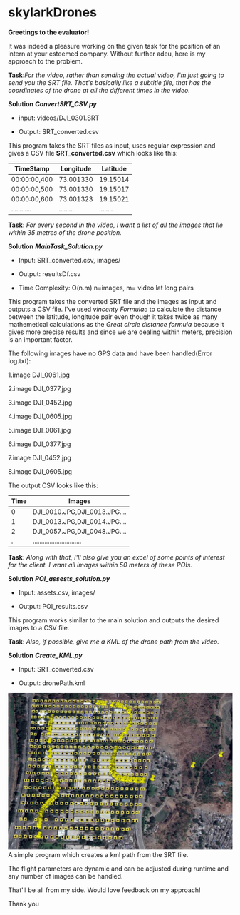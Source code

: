 # skylarkDrones

**Greetings to the evaluator!**

It was indeed a pleasure working on the given task for the position of an intern at your esteemed company. Without further adeu, here is my approach to the problem.
 
**Task**:*For the video, rather than sending the actual video, I'm just going to send you the SRT file. That's basically like a subtitle file, that has the coordinates of the drone at all the different times in the video.*
 
**Solution** ***ConvertSRT_CSV.py***

* input: videos/DJI_0301.SRT

* Output: SRT_converted.csv
 
 This program takes the SRT files as input, uses regular expression and gives a CSV file **SRT_converted.csv** which looks like this:
 
 TimeStamp    | Longitude | Latitude
 ------------ | --------- | --------
 00:00:00,400 | 73.001330 | 19.15014
 00:00:00,500 | 73.001330 | 19.15017
 00:00:00,600 | 73.001323 | 19.15021
 ............ | ......... | ........
 
**Task**: *For every second in the video, I want a list of all the images that lie within 35 metres of the drone position.*

**Solution** ***MainTask_Solution.py***
 
* Input: SRT_converted.csv, images/
 
* Output: resultsDf.csv
 
* Time Complexity: O(n.m) n=images, m= video lat long pairs

This program takes the converted SRT file and the images as input and outputs a CSV file. I've used *vincenty Formulae* to calculate the distance between the latitude, longitude pair even though it takes twice as many mathemetical calculations as the *Great circle distance formula* because it gives more precise results and since we are dealing within meters, precision is an important factor.

The following images have no GPS data and have been handled(Error log.txt):
 
 1.image DJI_0061.jpg 

 2.image DJI_0377.jpg 

 3.image DJI_0452.jpg 

 4.image DJI_0605.jpg 

 5.image DJI_0061.jpg 

 6.image DJI_0377.jpg 

 7.image DJI_0452.jpg 
 
8.image DJI_0605.jpg 

The output CSV looks like this:


Time | Images
---- | ------
0	 | DJI_0010.JPG,DJI_0013.JPG....
1	 | DJI_0013.JPG,DJI_0014.JPG....
2    | DJI_0057.JPG,DJI_0048.JPG....
.	 | .............................


**Task**: *Along with that, I'll also give you an excel of some points of interest for the client. I want all images within 50 meters of these POIs.*

**Solution** ***POI_assests_solution.py***

* Input: assets.csv, images/

* Output: POI_results.csv

This program works similar to the main solution and outputs the desired images to a CSV file.

**Task**: *Also, if possible, give me a KML of the drone path from the video.*

**Solution** ***Create_KML.py***

* Input: SRT_converted.csv

* Output: dronePath.kml

![drone_path.jpeg](drone_path.JPG)
A simple program which creates a kml path from the SRT file.


The flight parameters are dynamic and can be adjusted during runtime and any number of images can be handled.

That'll be all from my side. Would love feedback on my approach!

Thank you
